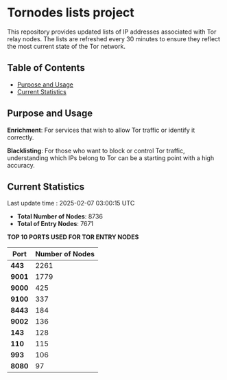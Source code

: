 # Tornodes lists project

This repository provides updated lists of IP addresses associated with Tor relay nodes. The lists are refreshed every 30 minutes to ensure they reflect the most current state of the Tor network.

## Table of Contents

- [Purpose and Usage](#purpose-and-usage)
- [Current Statistics](#current-statistics)


## Purpose and Usage

**Enrichment**: For services that wish to allow Tor traffic or identify it correctly.

**Blacklisting**: For those who want to block or control Tor traffic, understanding which IPs belong to Tor can be a starting point with a high accuracy.

## Current Statistics

Last update time : 2025-02-07 03:00:15 UTC

- **Total Number of Nodes**: 8736
- **Total of Entry Nodes**: 7671

**TOP 10 PORTS USED FOR TOR ENTRY NODES**

| **Port** | **Number of Nodes** |
|------|-----------------|
| **443**   | 2261  |
| **9001**   | 1779  |
| **9000**   | 425  |
| **9100**   | 337  |
| **8443**   | 184  |
| **9002**   | 136  |
| **143**   | 128  |
| **110**   | 115  |
| **993**   | 106  |
| **8080**   | 97  |

